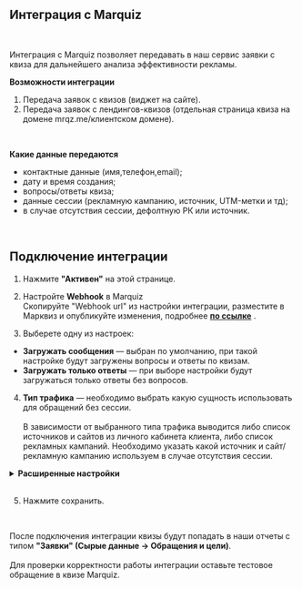 ## Интеграция с Marquiz 
<br />

Интеграция с Marquiz позволяет передавать в наш сервис заявки с квиза для дальнейшего анализа эффективности рекламы. <br />

**Возможности интеграции**
1. Передача заявок с квизов (виджет на сайте).
2. Передача заявок с лендингов-квизов (отдельная страница квиза на домене mrqz.me/клиентском домене).
<br />

 **Какие данные передаются**
  
- контактные данные (имя,телефон,email);  
- дату и время создания;  
- вопросы/ответы квиза;
- данные сессии (рекламную кампанию, источник, UTM-метки и тд);  
- в случае отсутствия сессии, дефолтную РК или источник.
<br />  

## Подключение интеграции <br />

1. Нажмите **"Активен"** на этой странице.
2. Настройте **Webhook** в Marquiz <br />
Скопируйте "Webhook url" из настройки интеграции, разместите в Марквиз и опубликуйте изменения, подробнее **[по ссылке](https://help.marquiz.ru/article/518)** .<br />  

3. Выберете одну из настроек: <br />
  - **Загружать сообщения** — выбран по умолчанию, при такой настройке будут загружены вопросы и ответы по квизам.<br />
  - **Загружать только ответы** — при выборе настройки будут загружаться только ответы без вопросов. <br />  
4. **Тип трафика** — необходимо выбрать какую сущность использовать для обращений без сессии.<br />  
В зависимости от выбранного типа трафика выводится либо список источников и сайтов  из личного кабинета клиента, либо список рекламных кампаний. Необходимо указать какой источник и сайт/рекламную кампанию используем в случае отсутствия сессии. <br /> 

<details>
  <summary style="font-weight:bold;"> Расширенные настройки </summary> <br />

  При необходимости, выберите опции: <br />  
- **Устанавливать теги** — при выборе появится список тегов из ЛК. Необходимо выбрать из данного списка какой тег будет проставляться на обращения с настроенного квиза.
- **Загружать UTM метки** — при выборе будут передаваться UTM метки которые определил сервис Marquiz в текст заявки.
- **Игнорировать сессию** — при выборе все обращения будут загружаться принудительно в выбранную клиентом дефолтную РК или источник (в зависимости от выбранных ниже значений)

</details> 

<br />

5. Нажмите сохранить.
<br />


После подключения интеграции квизы будут попадать в наши отчеты с типом **"Заявки" (Сырые данные -> Обращения и цели)**. <br />  
Для проверки корректности работы интеграции оставьте тестовое обращение в квизе Marquiz.

